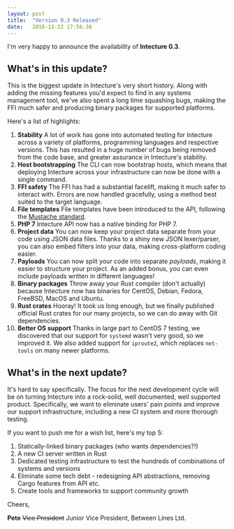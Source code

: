 ```yaml
---
layout: post
title:  "Version 0.3 Released"
date:   2016-12-22 17:56:38
---
```

I'm very happy to announce the availability of **Intecture 0.3**.

## What's in this update?

This is the biggest update in Intecture's very short history. Along with adding the missing features you'd expect to find in any systems management tool, we've also spent a long time squashing bugs, making the FFI much safer and producing binary packages for supported platforms.

Here's a list of highlights:

1. **Stability**  A lot of work has gone into automated testing for Intecture across a variety of platforms, programming languages and respective versions. This has resulted in a huge number of bugs being removed from the code base, and greater assurance in Intecture's stability.
2. **Host bootstrapping**  The CLI can now bootstrap hosts, which means that deploying Intecture across your infrastructure can now be done with a single command.
3. **FFI safety**  The FFI has had a substantial facelift, making it much safer to interact with. Errors are now handled gracefully, using a method best suited to the target language.
4. **File templates**  File templates have been introduced to the API, following the [Mustache standard](https://mustache.github.io).
5. **PHP 7**  Intecture API now has a native binding for PHP 7.
6. **Project data**  You can now keep your project data separate from your code using JSON data files. Thanks to a shiny new JSON lexer/parser, you can also embed filters into your data, making cross-platform coding easier.
7. **Payloads**  You can now split your code into separate _payloads_, making it easier to structure your project. As an added bonus, you can even include payloads written in different languages!
8. **Binary packages**  Throw away your Rust compiler (don't actually) because Intecture now has binaries for CentOS, Debian, Fedora, FreeBSD, MacOS and Ubuntu.
9. **Rust crates**  Hooray! It took us long enough, but we finally published official Rust crates for our many projects, so we can do away with Git dependencies.
10. **Better OS support**  Thanks in large part to CentOS 7 testing, we discovered that our support for `systemd` wasn't very good, so we improved it. We also added support for `iproute2`, which replaces `net-tools` on many newer platforms.

## What's in the next update?

It's hard to say specifically. The focus for the next development cycle will be on turning Intecture into a rock-solid, well documented, well supported product. Specifically, we want to eliminate users' pain points and improve our support infrastructure, including a new CI system and more thorough testing.

If you want to push me for a wish list, here's my top 5:

1. Statically-linked binary packages (who wants dependencies?!)
2. A new CI server written in Rust
3. Dedicated testing infrastructure to test the hundreds of combinations of systems and versions
4. Eliminate some tech debt - redesigning API abstractions, removing Cargo features from API etc.
5. Create tools and frameworks to support community growth

Cheers,

**Pete**
<s>Vice President</s> Junior Vice President, Between Lines Ltd.
